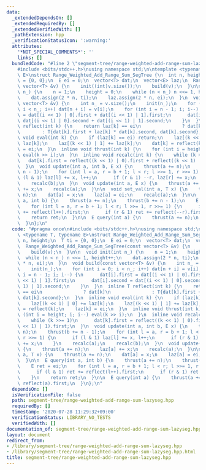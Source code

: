 ```yaml
---
data:
  _extendedDependsOn: []
  _extendedRequiredBy: []
  _extendedVerifiedWith: []
  _pathExtension: hpp
  _verificationStatusIcon: ':warning:'
  attributes:
    '*NOT_SPECIAL_COMMENTS*': ''
    links: []
  bundledCode: "#line 2 \"segment-tree/range-weighted-add-range-sum-lazyseg.hpp\"\n\
    #include <bits/stdc++.h>\nusing namespace std;\n\ntemplate <typename T, typename\
    \ E>\nstruct Range_Weighted_Add_Range_Sum_SegTree {\n  int n, height;\n  T ti\
    \ = {0, 0};\n  E ei = 0;\n  vector<T> dat;\n  vector<E> laz;\n  Range_Weighted_Add_Range_Sum_SegTree(const\
    \ vector<T> &v) {\n    init((int)v.size());\n    build(v);\n  }\n\n  void init(int\
    \ n_) {\n    n = 1;\n    height = 0;\n    while (n < n_) n <<= 1, height++;\n\
    \    dat.assign(2 * n, ti);\n    laz.assign(2 * n, ei);\n  }\n  void build(const\
    \ vector<T> &v) {\n    int n_ = v.size();\n    init(n_);\n    for (int i = 0;\
    \ i < n_; i++) dat[n + i] = v[i];\n    for (int i = n - 1; i; i--) {\n      dat[i].first\
    \ = dat[(i << 1) | 0].first + dat[(i << 1) | 1].first;\n      dat[i].second =\
    \ dat[(i << 1) | 0].second + dat[(i << 1) | 1].second;\n    }\n  }\n  inline T\
    \ reflect(int k) {\n    return laz[k] == ei\n               ? dat[k]\n       \
    \        : T{dat[k].first + laz[k] * dat[k].second, dat[k].second};\n  }\n  inline\
    \ void eval(int k) {\n    if (laz[k] == ei) return;\n    laz[(k << 1) | 0] +=\
    \ laz[k];\n    laz[(k << 1) | 1] += laz[k];\n    dat[k] = reflect(k);\n    laz[k]\
    \ = ei;\n  }\n  inline void thrust(int k) {\n    for (int i = height; i; i--)\
    \ eval(k >> i);\n  }\n  inline void recalc(int k) {\n    while (k >>= 1)\n   \
    \   dat[k].first = reflect((k << 1) | 0).first + reflect((k << 1) | 1).first;\n\
    \  }\n  void update(int a, int b, E x) {\n    thrust(a += n);\n    thrust(b +=\
    \ n - 1);\n    for (int l = a, r = b + 1; l < r; l >>= 1, r >>= 1) {\n      if\
    \ (l & 1) laz[l] += x, l++;\n      if (r & 1) --r, laz[r] += x;\n    }\n    recalc(a);\n\
    \    recalc(b);\n  }\n  void update(int a, E x) {\n    thrust(a += n);\n    laz[a]\
    \ += x;\n    recalc(a);\n  }\n\n  void set_val(int a, T x) {\n    thrust(a +=\
    \ n);\n    dat[a] = x;\n    laz[a] = ei;\n    recalc(a);\n  }\n\n  E query(int\
    \ a, int b) {\n    thrust(a += n);\n    thrust(b += n - 1);\n    E ret = ei;\n\
    \    for (int l = a, r = b + 1; l < r; l >>= 1, r >>= 1) {\n      if (l & 1) ret\
    \ += reflect(l++).first;\n      if (r & 1) ret += reflect(--r).first;\n    }\n\
    \    return ret;\n  }\n\n  E query(int a) {\n    thrust(a += n);\n    return reflect(a).first;\n\
    \  }\n};\n"
  code: "#pragma once\n#include <bits/stdc++.h>\nusing namespace std;\n\ntemplate\
    \ <typename T, typename E>\nstruct Range_Weighted_Add_Range_Sum_SegTree {\n  int\
    \ n, height;\n  T ti = {0, 0};\n  E ei = 0;\n  vector<T> dat;\n  vector<E> laz;\n\
    \  Range_Weighted_Add_Range_Sum_SegTree(const vector<T> &v) {\n    init((int)v.size());\n\
    \    build(v);\n  }\n\n  void init(int n_) {\n    n = 1;\n    height = 0;\n  \
    \  while (n < n_) n <<= 1, height++;\n    dat.assign(2 * n, ti);\n    laz.assign(2\
    \ * n, ei);\n  }\n  void build(const vector<T> &v) {\n    int n_ = v.size();\n\
    \    init(n_);\n    for (int i = 0; i < n_; i++) dat[n + i] = v[i];\n    for (int\
    \ i = n - 1; i; i--) {\n      dat[i].first = dat[(i << 1) | 0].first + dat[(i\
    \ << 1) | 1].first;\n      dat[i].second = dat[(i << 1) | 0].second + dat[(i <<\
    \ 1) | 1].second;\n    }\n  }\n  inline T reflect(int k) {\n    return laz[k]\
    \ == ei\n               ? dat[k]\n               : T{dat[k].first + laz[k] * dat[k].second,\
    \ dat[k].second};\n  }\n  inline void eval(int k) {\n    if (laz[k] == ei) return;\n\
    \    laz[(k << 1) | 0] += laz[k];\n    laz[(k << 1) | 1] += laz[k];\n    dat[k]\
    \ = reflect(k);\n    laz[k] = ei;\n  }\n  inline void thrust(int k) {\n    for\
    \ (int i = height; i; i--) eval(k >> i);\n  }\n  inline void recalc(int k) {\n\
    \    while (k >>= 1)\n      dat[k].first = reflect((k << 1) | 0).first + reflect((k\
    \ << 1) | 1).first;\n  }\n  void update(int a, int b, E x) {\n    thrust(a +=\
    \ n);\n    thrust(b += n - 1);\n    for (int l = a, r = b + 1; l < r; l >>= 1,\
    \ r >>= 1) {\n      if (l & 1) laz[l] += x, l++;\n      if (r & 1) --r, laz[r]\
    \ += x;\n    }\n    recalc(a);\n    recalc(b);\n  }\n  void update(int a, E x)\
    \ {\n    thrust(a += n);\n    laz[a] += x;\n    recalc(a);\n  }\n\n  void set_val(int\
    \ a, T x) {\n    thrust(a += n);\n    dat[a] = x;\n    laz[a] = ei;\n    recalc(a);\n\
    \  }\n\n  E query(int a, int b) {\n    thrust(a += n);\n    thrust(b += n - 1);\n\
    \    E ret = ei;\n    for (int l = a, r = b + 1; l < r; l >>= 1, r >>= 1) {\n\
    \      if (l & 1) ret += reflect(l++).first;\n      if (r & 1) ret += reflect(--r).first;\n\
    \    }\n    return ret;\n  }\n\n  E query(int a) {\n    thrust(a += n);\n    return\
    \ reflect(a).first;\n  }\n};\n"
  dependsOn: []
  isVerificationFile: false
  path: segment-tree/range-weighted-add-range-sum-lazyseg.hpp
  requiredBy: []
  timestamp: '2020-07-28 11:29:32+09:00'
  verificationStatus: LIBRARY_NO_TESTS
  verifiedWith: []
documentation_of: segment-tree/range-weighted-add-range-sum-lazyseg.hpp
layout: document
redirect_from:
- /library/segment-tree/range-weighted-add-range-sum-lazyseg.hpp
- /library/segment-tree/range-weighted-add-range-sum-lazyseg.hpp.html
title: segment-tree/range-weighted-add-range-sum-lazyseg.hpp
---
```


